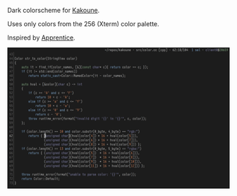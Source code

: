 Dark colorscheme for [Kakoune][kak].

Uses only colors from the 256 (Xterm) color palette.

Inspired by [Apprentice][apprentice].

![](./screenshot1.png)

[apprentice]: https://github.com/romainl/Apprentice
[kak]: https://kakoune.org
